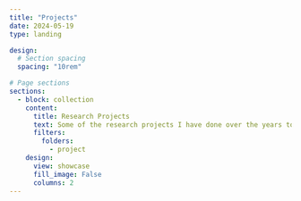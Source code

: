 ```yaml
---
title: "Projects"
date: 2024-05-19
type: landing

design:
  # Section spacing
  spacing: "10rem"

# Page sections
sections:
  - block: collection
    content:
      title: Research Projects
      text: Some of the research projects I have done over the years to gain experience and expertise in astrophysics.
      filters:
        folders:
          - project
    design:
      view: showcase
      fill_image: False
      columns: 2
---
```

